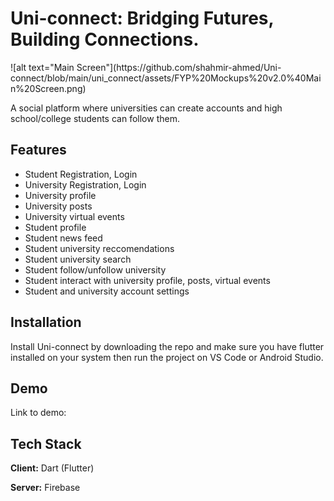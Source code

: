 
# Uni-connect: Bridging Futures, Building Connections.

<!--![App Screenshot](https://via.placeholder.com/468x300?text=App+Screenshot+Here)-->

<p style="text-align=center">![alt text="Main Screen"](https://github.com/shahmir-ahmed/Uni-connect/blob/main/uni_connect/assets/FYP%20Mockups%20v2.0%40Main%20Screen.png)</p>

A social platform where universities can create accounts and high school/college students can follow them.


## Features

- Student Registration, Login
- University Registration, Login
- University profile
- University posts
- University virtual events
- Student profile
- Student news feed
- Student university reccomendations
- Student university search
- Student follow/unfollow university
- Student interact with university profile, posts, virtual events
- Student and university account settings


## Installation

Install Uni-connect by downloading the repo and make sure you have flutter installed on your system then run the project on VS Code or Android Studio.

## Demo

Link to demo: 


## Tech Stack

**Client:** Dart (Flutter)

**Server:** Firebase

